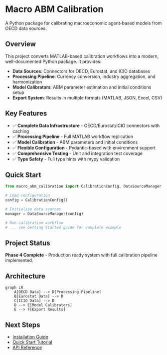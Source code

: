 # Macro ABM Calibration

A Python package for calibrating macroeconomic agent-based models from OECD data sources.

## Overview

This project converts MATLAB-based calibration workflows into a modern, well-documented Python package. It provides:

- **Data Sources**: Connectors for OECD, Eurostat, and ICIO databases
- **Processing Pipeline**: Currency conversion, industry aggregation, and harmonization
- **Model Calibrators**: ABM parameter estimation and initial conditions setup
- **Export System**: Results in multiple formats (MATLAB, JSON, Excel, CSV)

## Key Features

- ✅ **Complete Data Infrastructure** - OECD/Eurostat/ICIO connectors with caching
- ✅ **Processing Pipeline** - Full MATLAB workflow replication 
- ✅ **Model Calibration** - ABM parameters and initial conditions
- ✅ **Flexible Configuration** - Pydantic-based with environment support
- ✅ **Comprehensive Testing** - Unit and integration test coverage
- ✅ **Type Safety** - Full type hints with mypy validation

## Quick Start

```python
from macro_abm_calibration import CalibrationConfig, DataSourceManager

# Load configuration
config = CalibrationConfig()

# Initialize data sources
manager = DataSourceManager(config)

# Run calibration workflow
# ... see Getting Started guide for complete example
```

## Project Status

**Phase 4 Complete** - Production ready system with full calibration pipeline implemented.

## Architecture

```mermaid
graph LR
    A[OECD Data] --> D[Processing Pipeline]
    B[Eurostat Data] --> D
    C[ICIO Data] --> D
    D --> E[Model Calibrators]
    E --> F[Export Results]
```

## Next Steps

- [Installation Guide](getting-started/installation.md)
- [Quick Start Tutorial](getting-started/quickstart.md)
- [API Reference](reference/)